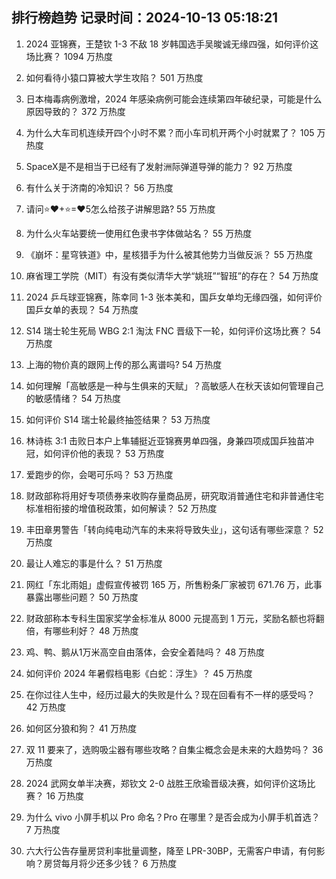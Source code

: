 
## 排行榜趋势 记录时间：2024-10-13 05:18:21
  
  1. 2024 亚锦赛，王楚钦 1-3 不敌 18 岁韩国选手吴晙诚无缘四强，如何评价这场比赛？ 1094 万热度
    
  2. 如何看待小猿口算被大学生攻陷？ 501 万热度
    
  3. 日本梅毒病例激增，2024 年感染病例可能会连续第四年破纪录，可能是什么原因导致的？ 372 万热度
    
  4. 为什么大车司机连续开四个小时不累？而小车司机开两个小时就累了？ 105 万热度
    
  5. SpaceX是不是相当于已经有了发射洲际弹道导弹的能力？ 92 万热度
    
  6. 有什么关于济南的冷知识？ 56 万热度
    
  7. 请问⭐❤+⭐=❤5怎么给孩子讲解思路? 55 万热度
    
  8. 为什么火车站要统一使用红色隶书字体做站名？ 55 万热度
    
  9. 《崩坏：星穹铁道》中，星核猎手为什么被其他势力当做反派？ 55 万热度
    
  10. 麻省理工学院（MIT）有没有类似清华大学“姚班”“智班”的存在？ 54 万热度
    
  11. 2024 乒乓球亚锦赛，陈幸同 1-3 张本美和，国乒女单均无缘四强，如何评价国乒女单的表现？ 54 万热度
    
  12. S14 瑞士轮生死局 WBG 2:1 淘汰 FNC 晋级下一轮，如何评价这场比赛？ 54 万热度
    
  13. 上海的物价真的跟网上传的那么离谱吗? 54 万热度
    
  14. 如何理解「高敏感是一种与生俱来的天赋」？高敏感人在秋天该如何管理自己的敏感情绪？ 54 万热度
    
  15. 如何评价 S14 瑞士轮最终抽签结果？ 53 万热度
    
  16. 林诗栋 3:1 击败日本户上隼辅挺近亚锦赛男单四强，身兼四项成国乒独苗冲冠，如何评价他的表现？ 53 万热度
    
  17. 爱跑步的你，会喝可乐吗？ 53 万热度
    
  18. 财政部称将用好专项债券来收购存量商品房，研究取消普通住宅和非普通住宅标准相衔接的增值税政策，如何解读？ 52 万热度
    
  19. 丰田章男警告「转向纯电动汽车的未来将导致失业」，这句话有哪些深意？ 52 万热度
    
  20. 最让人难忘的事是什么？ 51 万热度
    
  21. 网红「东北雨姐」虚假宣传被罚 165 万，所售粉条厂家被罚 671.76 万，此事暴露出哪些问题？ 50 万热度
    
  22. 财政部称本专科生国家奖学金标准从 8000 元提高到 1 万元，奖励名额也将翻倍，有哪些利好？ 48 万热度
    
  23. 鸡、鸭、鹅从1万米高空自由落体，会安全着陆吗？ 48 万热度
    
  24. 如何评价 2024 年暑假档电影《白蛇：浮生》？ 45 万热度
    
  25. 在你过往人生中，经历过最大的失败是什么？现在回看有不一样的感受吗？ 42 万热度
    
  26. 如何区分狼和狗？ 41 万热度
    
  27. 双 11 要来了，选购吸尘器有哪些攻略？自集尘概念会是未来的大趋势吗？ 36 万热度
    
  28. 2024 武网女单半决赛，郑钦文 2-0 战胜王欣瑜晋级决赛，如何评价这场比赛？ 16 万热度
    
  29. 为什么 vivo 小屏手机以 Pro 命名？Pro 在哪里？是否会成为小屏手机首选？ 7 万热度
    
  30. 六大行公告存量房贷利率批量调整，降至 LPR-30BP，无需客户申请，有何影响？房贷每月将少还多少钱？ 6 万热度
    